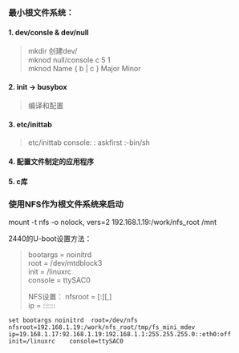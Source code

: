 ###  最小根文件系统：

#### 1. dev/consle &  dev/null  

> mkdir 创建dev/    
> mknod   null/console  c 5 1     
> mknod    Name   { b | c }     Major     Minor

#### 2. init -> busybox

> 编译和配置

#### 3. etc/inittab

> etc/inittab    console: : askfirst :-bin/sh   

#### 4. 配置文件制定的应用程序

#### 5. c库

### 使用NFS作为根文件系统来启动

mount -t nfs -o nolock, vers=2 192.168.1.19:/work/nfs_root   /mnt

2440的U-boot设置方法：

> bootargs = noinitrd  
> root = /dev/mtdblock3  
> init = /linuxrc  
> console = ttySAC0
>
> NFS设置：
> nfsroot = [<server-ip>:]<root-dir>[,<nfs-options>]   
> ip = <client-ip>:<server-ip>:<gw-ip>:<netmask>:<hostname>:<device>:<autoconf>

`set bootargs noinitrd  root=/dev/nfs nfsroot=192.168.1.19:/work/nfs_root/tmp/fs_mini_mdev  ip=19.168.1.17:92.168.1.19:192.168.1.1:255.255.255.0::eth0:off  init=/linuxrc    console=ttySAC0`

